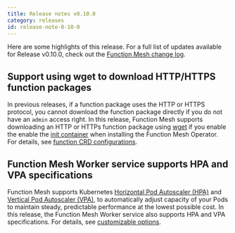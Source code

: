 ```yaml
---
title: Release notes v0.10.0
category: releases
id: release-note-0-10-0
---
```


Here are some highlights of this release. For a full list of updates available for Release v0.10.0, check out the [Function Mesh change log](https://github.com/streamnative/function-mesh/releases/tag/v0.10.0).

## Support using wget to download HTTP/HTTPS function packages

In previous releases, if a function package uses the HTTP or HTTPS protocol, you cannot download the function package directly if you do not have an `admin` access right. In this release, Function Mesh supports downloading an HTTP or HTTPs function package using [wget](https://www.gnu.org/software/wget/) if you enable the enable the [init container](https://kubernetes.io/docs/concepts/workloads/pods/init-containers/) when installing the Function Mesh Operator. For details, see [function CRD configurations](/functions/function-crd.md#packages).

## Function Mesh Worker service supports HPA and VPA specifications

Function Mesh supports Kubernetes [Horizontal Pod Autoscaler (HPA)](https://kubernetes.io/docs/tasks/run-application/horizontal-Pod-autoscale/) and [Vertical Pod Autoscaler (VPA)](https://github.com/kubernetes/autoscaler/tree/master/vertical-pod-autoscaler), to automatically adjust capacity of your Pods to maintain steady, predictable performance at the lowest possible cost. In this release, the Function Mesh Worker service also supports HPA and VPA specifications. For details, see [customizable options](/function-mesh-worker/reference/customizable-option.md).
